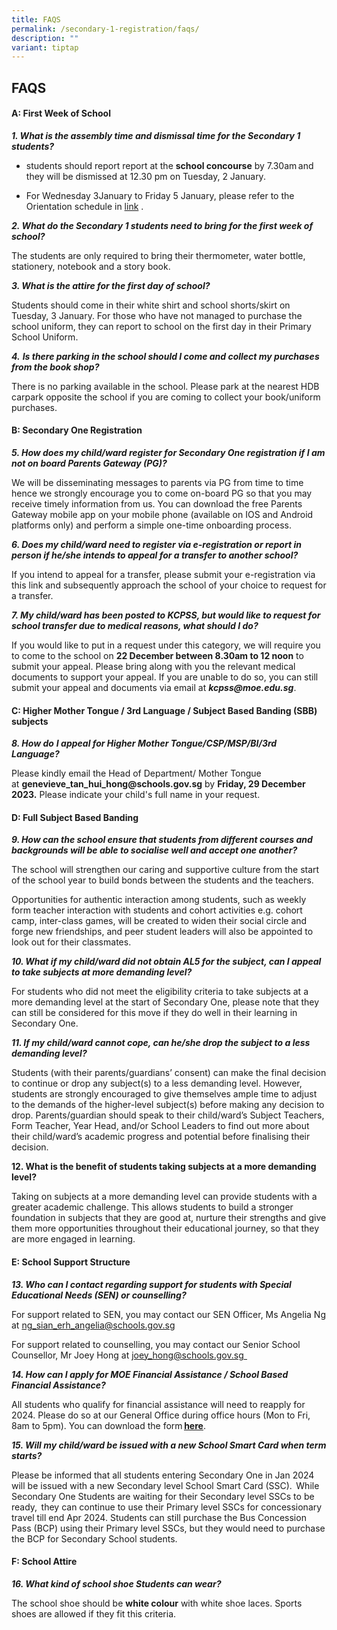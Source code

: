 ```yaml
---
title: FAQS
permalink: /secondary-1-registration/faqs/
description: ""
variant: tiptap
---
```

<h2>FAQS</h2><h4>A: First Week of School</h4><p><strong><em>1. What is the assembly time and dismissal time for the Secondary 1 students?</em></strong></p><ul data-tight="true" class="tight"><li><p>students should report report at the&nbsp;<strong>school concourse</strong>&nbsp;by 7.30am and they will be dismissed at 12.30 pm on Tuesday, 2 January. </p></li><li><p>For Wednesday 3January to Friday 5 January, please refer to the Orientation schedule in <a href="/files/S1Parent23.pdf" rel="noopener noreferrer nofollow" target="_blank">link</a> .</p></li></ul><p><strong><em>2. What do the Secondary 1 students need to bring for the first week of school?</em></strong></p><p>The students are only required to bring their thermometer, water bottle, stationery, notebook and a story book.</p><p><strong><em>3. What is the attire for the first day of school?</em></strong></p><p>Students should come in their white shirt and school shorts/skirt on Tuesday, 3 January. For those who have not managed to purchase the school uniform, they can report to school on the first day in their Primary School Uniform.</p><p><strong><em>4.</em></strong>&nbsp;<strong><em>Is there parking in the school should I come and collect my purchases from the book shop?</em></strong></p><p>There is no parking available in the school. Please park at the nearest HDB carpark opposite the school if you are coming to collect your book/uniform purchases.</p><h4><strong>B: Secondary One Registration</strong></h4><p><strong><em>5. How does my child/ward register for Secondary One registration if I am not on board Parents Gateway (PG)?</em></strong></p><p>We will be disseminating messages to parents via PG from time to time hence we strongly encourage you to come on-board PG so that you may receive timely information from us. You can download the free Parents Gateway mobile app on your mobile phone (available on IOS and Android platforms only) and perform a simple one-time onboarding process.</p><p><strong><em>6. Does my child/ward need to register via e-registration or report in person if he/she intends to appeal for a transfer to another school?</em></strong></p><p>If you intend to appeal for a transfer, please submit your e-registration via this link and subsequently approach the school of your choice to request for a transfer.</p><p><strong><em>7. My child/ward has been posted to KCPSS, but would like to request for school transfer due to&nbsp;medical reasons, what should I do?</em></strong></p><p>If you would like to put in a request under this category, we will require you to come to the school on&nbsp;<strong>22 December&nbsp;between 8.30am to 12 noon</strong>&nbsp;to submit your appeal. Please bring along with you the relevant medical documents to support your appeal. If you are unable to do so, you can still submit your appeal and documents via email at&nbsp;<strong><em>kcpss@moe.edu.sg</em></strong>.</p><h4><strong>C: Higher</strong>&nbsp;<strong>Mother Tongue / 3rd Language / Subject Based Banding (SBB) subjects</strong></h4><p><strong><em>8. How do</em></strong>&nbsp;<strong><em>I appeal for Higher Mother Tongue/CSP/MSP/BI/3rd Language?</em></strong></p><p>Please kindly email the Head of Department/ Mother Tongue at&nbsp;<strong>genevieve_tan_hui_hong@schools.gov.sg</strong>&nbsp;by&nbsp;<strong>Friday, 29 December 2023.</strong>&nbsp;Please indicate your child's full name in your request.</p><h4><strong>D: Full Subject Based Banding</strong></h4><p><strong><em>9.</em></strong> <strong><em>How can the school ensure that students from different courses and backgrounds will be able to socialise well and accept one another?</em></strong>&nbsp;</p><p>The school will strengthen our caring and supportive culture from the start of the school year to build bonds between the students and the teachers.&nbsp;</p><p>Opportunities for authentic interaction among students, such as weekly form teacher interaction with students and cohort activities e.g. cohort camp, inter-class games, will be created to widen their social circle and forge new friendships, and peer student leaders will also be appointed to look out for their classmates. &nbsp;</p><p><strong><em>10.</em></strong> <strong><em>What if my child/ward did not obtain AL5 for the subject, can I appeal to take subjects at more demanding level?</em></strong>&nbsp;</p><p>For students who did not meet the eligibility criteria to take subjects at a more demanding level&nbsp;at the start of Secondary One, please note that they can still be considered for this move if they do well in their learning in Secondary One. &nbsp;</p><p><strong><em>11.</em></strong> <strong><em>If my child/ward cannot cope, can he/she drop the subject to a less demanding level?</em></strong>&nbsp;</p><p>Students (with their parents/guardians’ consent) can make the final decision to continue or drop any&nbsp;subject(s) to a less demanding level. However, students are strongly encouraged to give themselves ample time to adjust to the demands of the higher-level subject(s) before making any decision to drop. Parents/guardian should speak to their child/ward’s Subject Teachers, Form Teacher, Year Head, and/or School Leaders to find out more about their child/ward’s academic progress and potential before finalising their decision.&nbsp;</p><p><strong>12. What is the benefit of students taking subjects at a more demanding level?</strong> &nbsp;</p><p>Taking on subjects at a more demanding level can provide students with a greater academic challenge. This allows students to build a stronger foundation in subjects that they are good at, nurture their strengths and give them more opportunities throughout their educational journey, so that they are more engaged in learning.&nbsp;</p><h4><strong>E: School Support Structure</strong></h4><p><strong><em>13. Who can I contact regarding support for students with Special Educational Needs (SEN) or counselling?</em></strong>&nbsp;</p><p>For support related to SEN, you may contact our SEN Officer, Ms Angelia Ng at <a href="mailto:joey_hong@schools.gov.sg%E2%80%AF%E2%80%AF" rel="noopener noreferrer nofollow" target="_blank">ng_sian_erh_angelia@schools.gov.sg</a> &nbsp;</p><p>For support related to counselling, you may contact our Senior School Counsellor, Mr Joey Hong at <a href="mailto:joey_hong@schools.gov.sg%E2%80%AF%E2%80%AF" rel="noopener noreferrer nofollow" target="_blank"><u>joey_hong@schools.gov.sg</u></a><a href="mailto:joey_hong@schools.gov.sg%E2%80%AF%E2%80%AF" class="Hyperlink SCXW260504061 BCX0" rel="noreferrer noopener" target="_blank"><u>  </u></a>&nbsp;</p><p><strong><em>14. How can I apply for MOE Financial Assistance / School Based Financial Assistance?</em></strong>&nbsp;</p><p>All students who qualify for financial assistance will need to reapply for 2024. Please do so at our General Office during office hours (Mon to Fri, 8am to 5pm). You can download the form <strong><a href="https://www.moe.gov.sg/financial-matters/-/media/932c5159d07c4a128d30374925806a6a.ashx" class="Hyperlink SCXW260504061 BCX0" rel="noreferrer noopener" target="_blank"><u>here</u></a></strong>.&nbsp;</p><p><strong><em>15. Will my child/ward be issued with a new School Smart Card when term starts?</em></strong>&nbsp;</p><p>Please be informed that all students entering Secondary One in Jan 2024 will be issued with a new Secondary level School Smart Card (SSC).  While Secondary One Students are waiting for their Secondary level SSCs to be ready,  they can continue to use their Primary level SSCs for concessionary travel till end Apr 2024. Students can still purchase the Bus Concession Pass (BCP) using their Primary level SSCs, but they would need to purchase the BCP for Secondary School students.&nbsp;</p><p></p><h4><strong>F: School Attire</strong></h4><p><strong><em>16. What kind of school shoe Students can wear?</em></strong></p><p>The school shoe should be&nbsp;<strong>white colour</strong>&nbsp;with white shoe laces. Sports shoes are allowed if they fit this criteria.</p>